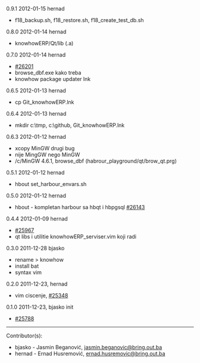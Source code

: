 0.9.1 2012-01-15 hernad

  - f18_backup.sh, f18_restore.sh, f18_create_test_db.sh 

0.8.0 2012-01-14 hernad

  - knowhowERP/Qt/lib (.a)

0.7.0 2012-01-14 hernad

  - [#26201](http://redmine.bring.out.ba/issues/26201)
  - browse_dbf.exe kako treba 
  - knowhow package updater lnk

0.6.5 2012-01-13 hernad
   
  - cp Git_knowhowERP.lnk

0.6.4 2012-01-13 hernad

  - mkdir c:\tmp, c:\github, Git_knowhowERP.lnk

0.6.3 2012-01-12 hernad

  - xcopy MinGW drugi bug
  - nije MingGW nego MinGW
  - /c/MinGW 4.6.1, browse_dbf (habrour_playground/qt/brow_qt.prg)

0.5.1 2012-01-12 hernad

  - hbout set_harbour_envars.sh

0.5.0 2012-01-12 hernad

  - hbout - kompletan harbour sa hbqt i hbpgsql [#26143](http://redmine.bring.out.ba/issues/26143) 

0.4.4 2012-01-09 hernad

  - [#25967](http://redmine.bring.out.ba/issues/25967)
  - qt libs i utilitie knowhowERP_serviser.vim koji radi

0.3.0 2011-12-28 bjasko
  
  - rename > knowhow   
  - install bat
  - syntax vim

0.2.0  2011-12-23, hernad

  - vim ciscenje,  [#25348](http://redmine.bring.out.ba/issues/25348)

0.1.0  2011-12-23, bjasko init

  - [#25788](http://redmine.bring.out.ba/issues/25788)

--------------------

Contributor(s):

* bjasko - Jasmin Beganović, jasmin.beganovic@bring.out.ba
* hernad - Ernad Husremović, ernad.husremovic@bring.out.ba
